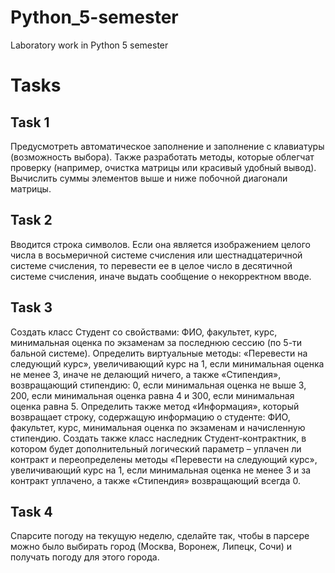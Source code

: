 # Python_5-semester
Laboratory work in Python 5 semester

# Tasks
## Task 1
Предусмотреть автоматическое заполнение и заполнение с клавиатуры (возможность выбора). Также разработать методы, которые облегчат проверку (например, очистка матрицы или красивый удобный вывод).
Вычислить суммы элементов выше и ниже побочной диагонали матрицы.

## Task 2
Вводится строка символов. Если она является изображением целого числа в восьмеричной системе счисления или шестнадцатеричной системе счисления, то перевести ее в целое число в десятичной системе счисления, иначе выдать сообщение о некорректном вводе.

## Task 3
Создать класс Студент со свойствами: ФИО, факультет, курс, минимальная оценка по экзаменам за последнюю сессию (по 5-ти бальной системе). Определить виртуальные методы: «Перевести на следующий курс», увеличивающий курс на 1, если минимальная оценка не менее 3, иначе не делающий ничего, а также «Стипендия», возвращающий стипендию: 0, если минимальная оценка не выше 3, 200, если минимальная оценка равна 4 и 300, если минимальная оценка равна 5. Определить также метод «Информация», который возвращает строку, содержащую информацию о студенте: ФИО, факультет, курс, минимальная оценка по экзаменам и начисленную стипендию. Создать также класс наследник Студент-контрактник, в котором будет дополнительный логический параметр – уплачен ли контракт и переопределены методы «Перевести на следующий курс», увеличивающий курс на 1, если минимальная оценка не менее 3 и за контракт уплачено, а 
также «Стипендия» возвращающий всегда 0.

## Task 4
Спарсите погоду на текущую неделю, сделайте так, чтобы в парсере можно было выбирать город (Москва, Воронеж, Липецк, Сочи) и получать погоду для этого города.
